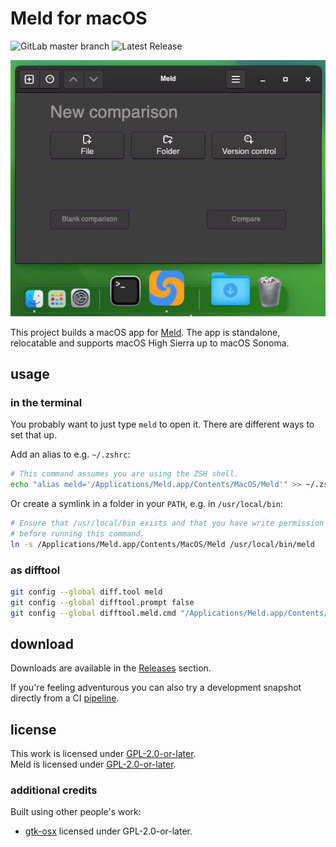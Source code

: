 # Meld for macOS

![GitLab master branch](https://gitlab.com/dehesselle/meld_macos/badges/main/pipeline.svg)
![Latest Release](https://img.shields.io/gitlab/v/release/dehesselle/meld_macos?sort=semver&color=2f699b&label=Latest%20Release)

![screenshot](resources/screenshot.png)

This project builds a macOS app for [Meld](https://meld.app). The app is standalone, relocatable and supports macOS High Sierra up to macOS Sonoma.

## usage

### in the terminal

You probably want to just type `meld` to open it. There are different ways to set that up.

Add an alias to e.g. `~/.zshrc`:

```bash
# This command assumes you are using the ZSH shell.
echo "alias meld='/Applications/Meld.app/Contents/MacOS/Meld'" >> ~/.zshrc
```

Or create a symlink in a folder in your `PATH`, e.g. in `/usr/local/bin`:

```bash
# Ensure that /usr/local/bin exists and that you have write permission
# before running this command.
ln -s /Applications/Meld.app/Contents/MacOS/Meld /usr/local/bin/meld
```

### as difftool

```bash
git config --global diff.tool meld
git config --global difftool.prompt false
git config --global difftool.meld.cmd "/Applications/Meld.app/Contents/MacOS/Meld \$LOCAL \$REMOTE"
```

## download

Downloads are available in the [Releases](https://gitlab.com/dehesselle/meld_macos/-/releases) section.

If you're feeling adventurous you can also try a development snapshot directly from a CI [pipeline](https://gitlab.com/dehesselle/meld_macos/-/pipelines).

## license

This work is licensed under [GPL-2.0-or-later](LICENSE).  
Meld is licensed under [GPL-2.0-or-later](https://gitlab.gnome.org/GNOME/meld/-/blob/main/COPYING?ref_type=heads).

### additional credits

Built using other people's work:

- [gtk-osx](https://gitlab.gnome.org/GNOME/gtk-osx) licensed under GPL-2.0-or-later.
